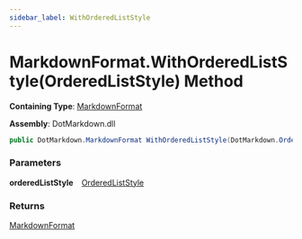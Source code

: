 ```yaml
---
sidebar_label: WithOrderedListStyle
---
```


# MarkdownFormat\.WithOrderedListStyle\(OrderedListStyle\) Method

**Containing Type**: [MarkdownFormat](../index.md)

**Assembly**: DotMarkdown\.dll

```csharp
public DotMarkdown.MarkdownFormat WithOrderedListStyle(DotMarkdown.OrderedListStyle orderedListStyle)
```

### Parameters

**orderedListStyle** &ensp; [OrderedListStyle](../../OrderedListStyle/index.md)

### Returns

[MarkdownFormat](../index.md)

